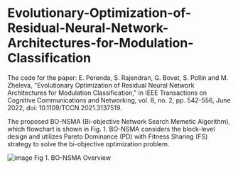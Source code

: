# Evolutionary-Optimization-of-Residual-Neural-Network-Architectures-for-Modulation-Classification
The code for the paper: E. Perenda, S. Rajendran, G. Bovet, S. Pollin and M. Zheleva, "Evolutionary Optimization of Residual Neural Network Architectures for Modulation Classification," in IEEE Transactions on Cognitive Communications and Networking, vol. 8, no. 2, pp. 542-556, June 2022, doi: 10.1109/TCCN.2021.3137519.

The proposed BO-NSMA (Bi-objective Network Search Memetic Algorithm), which flowchart is shown in Fig. 1. BO-NSMA considers the block-level design and utilizes Pareto Dominance (PD) with Fitness Sharing (FS) strategy to solve the bi-objective optimization problem.

![image](https://user-images.githubusercontent.com/10497981/227714838-4f8cb172-77cd-4d95-a675-fd41af688b1f.png)
Fig 1. BO-NSMA Overview


